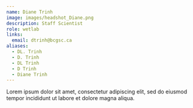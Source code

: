 ```yaml
---
name: Diane Trinh
image: images/headshot_Diane.png
description: Staff Scientist
role: wetlab
links:
  email: dtrinh@bcgsc.ca
aliases:
  - DL. Trinh
  - D. Trinh
  - DL Trinh
  - D Trinh
  - Diane Trinh
---
```


Lorem ipsum dolor sit amet, consectetur adipiscing elit, sed do eiusmod tempor incididunt ut labore et dolore magna aliqua.
